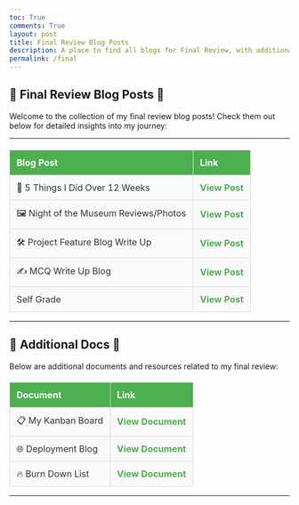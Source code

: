 ```yaml
---
toc: True
comments: True
layout: post
title: Final Review Blog Posts
description: A place to find all blogs for Final Review, with additional docs
permalink: /final
---
```


## 🌟 Final Review Blog Posts 🌟

Welcome to the collection of my final review blog posts! Check them out below for detailed insights into my journey:

---

<style>
  table {
    width: 100%;
    border-collapse: collapse;
    margin-top: 20px;
  }
  th, td {
    padding: 12px;
    text-align: left;
    border: 1px solid #ddd;
  }
  th {
    background-color: #4CAF50;
    color: white;
    font-weight: bold;
  }
  td {
    background-color: #f9f9f9;
    font-size: 16px;
    color: #333;
  }
  td a {
    color: #4CAF50;
    text-decoration: none;
    font-weight: bold;
  }
  td a:hover {
    color: #333;
    text-decoration: underline;
    transition: color 0.3s ease;
  }
  tr:nth-child(even) {
    background-color: #f2f2f2;
  }
  tr:hover {
    background-color: #f1f1f1;
    transition: background-color 0.3s ease;
  }
</style>

<table>
  <tr>
    <th>Blog Post</th>
    <th>Link</th>
  </tr>
  <tr>
    <td>🚀 5 Things I Did Over 12 Weeks</td>
    <td><a href="{{site.baseurl}}/5Things">View Post</a></td>
  </tr>
  <tr>
    <td>🖼️ Night of the Museum Reviews/Photos</td>
    <td><a href="{{site.baseurl}}/N@M">View Post</a></td>
  </tr>
  <tr>
    <td>🛠️ Project Feature Blog Write Up</td>
    <td><a href="{{site.baseurl}}/FullStack">View Post</a></td>
  </tr>
  <tr>
    <td>✍️ MCQ Write Up Blog</td>
    <td><a href="{{site.baseurl}}/MCQ2">View Post</a></td>
  </tr>
    <td>Self Grade</td>
    <td><a href="{{site.baseurl}}/SelfGrade">View Post</a></td>
  </tr>
</table>

---

## 📂 Additional Docs 📂

Below are additional documents and resources related to my final review:

<table>
  <tr>
    <th>Document</th>
    <th>Link</th>
  </tr>
  <tr>
    <td>📋 My Kanban Board</td>
    <td><a href="https://github.com/users/XavierTho/projects/3">View Document</a></td>
  </tr>
  <tr>
    <td>🌐 Deployment Blog</td>
    <td><a href="https://xaviertho.github.io/cantella_frontend/aws-deployment-blog">View Document</a></td>
  </tr>
  <tr>
    <td>🔥 Burn Down List</td>
    <td><a href="https://github.com/XavierTho/cantella_frontend/issues/61">View Document</a></td>
  </tr>
</table>

---
